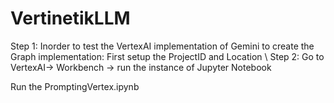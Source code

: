 # VertinetikLLM

Step 1: Inorder to test the VertexAI implementation of Gemini to create the Graph implementation: First setup the ProjectID and Location  \\
Step 2: Go to VertexAI-> Workbench -> run the instance of Jupyter Notebook 

Run the PromptingVertex.ipynb

